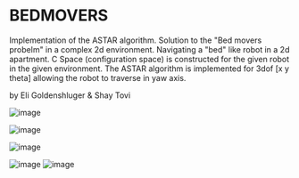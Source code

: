# BEDMOVERS
Implementation of the ASTAR algorithm. Solution to the "Bed movers probelm" in a complex 2d environment.
Navigating a "bed" like robot in a 2d apartment. C Space (configuration space) is constructed for the given robot in the given environment.
The ASTAR algorithm is implemented for 3dof [x y theta] allowing the robot to traverse in yaw axis.

by Eli Goldenshluger & Shay Tovi

![image](https://user-images.githubusercontent.com/104156586/218329957-e87be074-52b1-4e89-9ccb-953b3bc9975a.png)


![image](https://user-images.githubusercontent.com/104156586/218329965-1adf09fc-63fb-4f63-898a-410c78b2066d.png)

![image](https://user-images.githubusercontent.com/104156586/218329971-7dc2f0b0-0c96-4a40-908b-0a36ff5ab918.png)

![image](https://user-images.githubusercontent.com/104156586/218329979-0b025914-1bf5-4d08-82e5-b58ea947c365.png)
![image](https://user-images.githubusercontent.com/104156586/218330001-4db6d961-9f1d-4bfe-a371-64f2e4a2776e.png)
